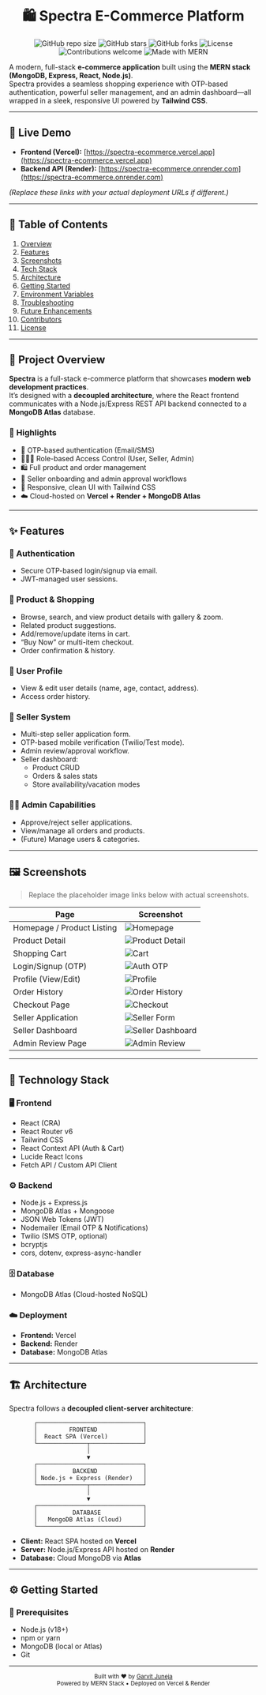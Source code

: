 <div align="center">

# 🛍️ **Spectra E-Commerce Platform**

![GitHub repo size](https://img.shields.io/github/repo-size/garvit027/spectra-ecommerce?color=brightgreen&style=for-the-badge)
![GitHub stars](https://img.shields.io/github/stars/garvit027/spectra-ecommerce?color=yellow&style=for-the-badge)
![GitHub forks](https://img.shields.io/github/forks/garvit027/spectra-ecommerce?color=blue&style=for-the-badge)
![License](https://img.shields.io/github/license/garvit027/spectra-ecommerce?color=orange&style=for-the-badge)
![Contributions welcome](https://img.shields.io/badge/contributions-welcome-brightgreen?style=for-the-badge)
![Made with MERN](https://img.shields.io/badge/MADE%20WITH-MERN-blue?style=for-the-badge)

</div>

A modern, full-stack **e-commerce application** built using the **MERN stack (MongoDB, Express, React, Node.js)**.  
Spectra provides a seamless shopping experience with OTP-based authentication, powerful seller management, and an admin dashboard—all wrapped in a sleek, responsive UI powered by **Tailwind CSS**.

---

## 🚀 **Live Demo**

- **Frontend (Vercel):** [https://spectra-ecommerce.vercel.app](https://spectra-ecommerce.vercel.app)  
- **Backend API (Render):** [https://spectra-ecommerce.onrender.com](https://spectra-ecommerce.onrender.com)

*(Replace these links with your actual deployment URLs if different.)*

---

## 📖 **Table of Contents**

1. [Overview](#-project-overview)
2. [Features](#-features)
3. [Screenshots](#-screenshots)
4. [Tech Stack](#-technology-stack)
5. [Architecture](#-architecture)
6. [Getting Started](#-getting-started)
7. [Environment Variables](#-environment-variables)
8. [Troubleshooting](#-troubleshooting)
9. [Future Enhancements](#-future-enhancements)
10. [Contributors](#-contributors)
11. [License](#-license)

---

## 🧩 **Project Overview**

**Spectra** is a full-stack e-commerce platform that showcases **modern web development practices**.  
It’s designed with a **decoupled architecture**, where the React frontend communicates with a Node.js/Express REST API backend connected to a **MongoDB Atlas** database.

### 🎯 **Highlights**

- 🔑 OTP-based authentication (Email/SMS)
- 🧑‍🤝‍🧑 Role-based Access Control (User, Seller, Admin)
- 🛍️ Full product and order management
- 💼 Seller onboarding and admin approval workflows
- 🎨 Responsive, clean UI with Tailwind CSS
- ☁️ Cloud-hosted on **Vercel + Render + MongoDB Atlas**

---

## ✨ **Features**

### 🔐 Authentication
- Secure OTP-based login/signup via email.
- JWT-managed user sessions.

### 🛒 Product & Shopping
- Browse, search, and view product details with gallery & zoom.
- Related product suggestions.
- Add/remove/update items in cart.
- “Buy Now” or multi-item checkout.
- Order confirmation & history.

### 👤 User Profile
- View & edit user details (name, age, contact, address).
- Access order history.

### 🏪 Seller System
- Multi-step seller application form.
- OTP-based mobile verification (Twilio/Test mode).
- Admin review/approval workflow.
- Seller dashboard:
  - Product CRUD
  - Orders & sales stats
  - Store availability/vacation modes

### 🧑‍💼 Admin Capabilities
- Approve/reject seller applications.
- View/manage all orders and products.
- (Future) Manage users & categories.

---

## 🖼️ **Screenshots**

> Replace the placeholder image links below with actual screenshots.

| Page | Screenshot |
|------|-------------|
| Homepage / Product Listing | ![Homepage](path/to/homepage.png) |
| Product Detail | ![Product Detail](path/to/product-detail.png) |
| Shopping Cart | ![Cart](path/to/cart.png) |
| Login/Signup (OTP) | ![Auth OTP](path/to/auth.png) |
| Profile (View/Edit) | ![Profile](path/to/profile.png) |
| Order History | ![Order History](path/to/order-history.png) |
| Checkout Page | ![Checkout](path/to/checkout.png) |
| Seller Application | ![Seller Form](path/to/seller-form.png) |
| Seller Dashboard | ![Seller Dashboard](path/to/seller-dashboard.png) |
| Admin Review Page | ![Admin Review](path/to/admin-review.png) |

---

## 🧱 **Technology Stack**

### 🖥️ **Frontend**
- React (CRA)
- React Router v6
- Tailwind CSS
- React Context API (Auth & Cart)
- Lucide React Icons
- Fetch API / Custom API Client

### ⚙️ **Backend**
- Node.js + Express.js
- MongoDB Atlas + Mongoose
- JSON Web Tokens (JWT)
- Nodemailer (Email OTP & Notifications)
- Twilio (SMS OTP, optional)
- bcryptjs
- cors, dotenv, express-async-handler

### 🗄️ **Database**
- MongoDB Atlas (Cloud-hosted NoSQL)

### ☁️ **Deployment**
- **Frontend:** Vercel  
- **Backend:** Render  
- **Database:** MongoDB Atlas  

---

## 🏗️ **Architecture**

Spectra follows a **decoupled client-server architecture**:

           ┌──────────────────────────────┐
           │         FRONTEND             │
           │  React SPA (Vercel)          │
           └──────────────┬───────────────┘
                          │
                          ▼
           ┌──────────────────────────────┐
           │          BACKEND             │
           │ Node.js + Express (Render)   │
           └──────────────┬───────────────┘
                          │
                          ▼
           ┌──────────────────────────────┐
           │          DATABASE            │
           │   MongoDB Atlas (Cloud)      │
           └──────────────────────────────┘


- **Client:** React SPA hosted on **Vercel**  
- **Server:** Node.js/Express API hosted on **Render**  
- **Database:** Cloud MongoDB via **Atlas**

---

## ⚙️ **Getting Started**

### 🧰 Prerequisites
- Node.js (v18+)
- npm or yarn
- MongoDB (local or Atlas)
- Git

---


<div align="center"> <sub>Built with ❤️ by <a href="https://github.com/garvit027">Garvit Juneja</a></sub><br/> <sub>Powered by MERN Stack • Deployed on Vercel & Render</sub> </div> 

